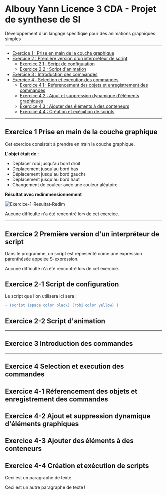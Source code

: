 # Albouy Yann Licence 3 CDA - Projet de synthese de SI 
Développement d’un langage spécifique pour des animations graphiques simples 
*******************
+ [Exercice 1 : Prise en main de la couche graphique](#exercice-1-Prise-en-main-de-la-couche-graphique)
+ [Exercice 2 : Première version d'un interpréteur de script](#exercice-2-Premiere-version-d'un-interpreteur-de-script)
  + [Exercice 2.1 : Script de configuration](#exercice-2-1)
  + [Exercice 2.2 : Script d'animation](#exercice-2-2)
+ [Exercice 3 : Introduction des commandes](#exercice-3)
+ [Exercice 4 : Selection et execution des commandes](#exercice-4)
  + [Exercice 4.1 : Réferencement des objets et enregistrement des commandes](#exercice-4-1)
  + [Exercice 4.2 : Ajout et suppression dynamique d'éléments graphiques](#exercice-4-2)
  + [Exercice 4.3 : Ajouter des éléments à des conteneurs](#exercice-4-3)
  + [Exercice 4.4 : Création et exécution de scripts](#exercice-4-4)
*******************
## Exercice 1 Prise en main de la couche graphique
Cet exercice consistait à prendre en main la couche graphique.

__L'objet était de :__
  * Déplacer robi jusqu'au bord droit
  * Déplacement jusqu'au bord bas
  * Déplacement jusqu'au bord gauche
  * Déplacement jusqu'au bord haut
  * Changement de couleur avec une couleur aléatoire

**Résultat avec redimmensionnement**

![Exercice-1-Resultat-Redim](https://github.com/YannAlbouy/home/blob/master/Exercice-1-redim.gif "resultat-1-redim")

Aucune difficulté n'a été rencontré lors de cet exercice.
*******************
## Exercice 2 Première version d'un interpréteur de script
Dans le programme, un script est représenté come une expression parenthésée appelée S-expression.

Aucune difficulté n'a été rencontré lors de cet exercice.

## Exercice 2-1 Script de configuration

Le script que l'on utilisera ici sera :

```diff
- (script (space color black) (robi color yellow) )
```

## Exercice 2-2 Script d'animation
*******************
## Exercice 3 Introduction des commandes
*******************
## Exercice 4 Selection et execution des commandes
## Exercice 4-1 Réferencement des objets et enregistrement des commandes
## Exercice 4-2 Ajout et suppression dynamique d'éléments graphiques
## Exercice 4-3 Ajouter des éléments à des conteneurs
## Exercice 4-4 Création et exécution de scripts

<p>Ceci est un paragraphe de texte.</p>

<p>Ceci est un autre paragraphe de texte !</p>
